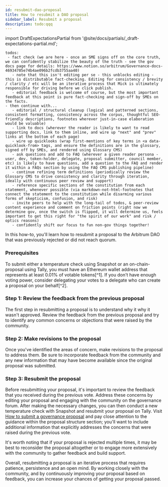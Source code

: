 ```yaml
---
id: resubmit-dao-proposal
title: How to resubmit a DAO proposal
sidebar_label: Resubmit a proposal
description: todo:qqq
---
```


import DraftExpectationsPartial from '@site/docs/partials/_draft-expectations-partial.md'; 

<DraftExpectationsPartial />

```
todos: 
 - fact check (we are here - once an SME signs off on the core truth, we can confidently stabilize the beauty of the truth - see the gov docs page for details: https://www.notion.so/arbitrum/Governance-docs-46934705e74b4ae096b2fcdb3755aa40)
   - note that this isn't editing per se - this unblocks editing - this is distributable fact-checking. Editing for consistency / brevity / clarity / etc will be an iterative process that Mick is ultimately responsible for driving before we click publish. 
   - editorial feedback is welcome of course, but the most important feedback at this point is pure fact-checking and sign-off by SMEs on the facts.
- then continue with...
   - editorial / structural cleanup (logical and patterned sections, consistent formatting, consistency across the corpus, thoughtful SEO-friendly descriptions, footnotes wherever just-in-case elaboration would be valuable)
   - link to docs (wherever the reader is likely to want to read supporting docs, link to them inline, and wire up "next" and "prev" links at the bottom of each page)
   - wire up quicklooks (wrap first-mentions of key terms in <a data-quicklook-from> tags, and ensure the definitions are in the glossary, signed off by SMEs, and rendered using Glossary CMS)
   - ask questions and add to FAQ (wherever a given reader persona - user, dev, token-holder, delegate, proposal submitter, council member, etc) is likely to have questions, add a question to the FAQ and render it within a FAQs section by using the FAQ CMS publishing pipeline)
   - continue refining term definitions (periodically review the Glossary CMS to drive consistency and clarity through iteration, ideally with continuous peer review and support)
   - reference specific sections of the constitution from each statement, whenever possible (via markdown-not-html-footnotes that connect the statement to the constitution while disarming various forms of skepticism, confusion, and risk)
   - invite peers to help with the long-tail of todos, & peer-review content experience and comment on friction points (right now we determine gov, once the switch is flipped, it will determine us, feels important to get this right for "the spirit of our work" and risk / optics reasons)
   - confidently shift our focus to fun non-gov things together!
```

In this how-to, you'll learn how to resubmit a proposal to the Arbitrum DAO that was previously rejected or did not reach quorum.

### Prerequisites

To submit either a <a data-quicklook-from='temperature-check'>temperature check</a> using <a data-quicklook-from='snapshot'>Snapshot</a> or an <a data-quicklook-from='on-chain-proposal'>on-chain-proposal</a> using <a data-quicklook-from='tally'>Tally</a>, you must have an Ethereum wallet address that represents at least 0.01% of votable tokens[^1]. If you don't have enough voting power, consider delegating your votes to a delegate who can create a proposal on your behalf[^2].


### Step 1: Review the feedback from the previous proposal

The first step in resubmitting a proposal is to understand why it why it wasn't approved. Review the feedback from the previous proposal and try to identify any common concerns or objections that were raised by the community.

### Step 2: Make revisions to the proposal

Once you've identified the areas of concern, make revisions to the proposal to address them. Be sure to incorporate feedback from the community and any new information that may have become available since the original proposal was submitted.

### Step 3: Resubmit the proposal

Before resubmitting your proposal, it's important to review the feedback that you received during the previous vote. Address these concerns by editing your proposal and engaging with the community on the governance forum. After making the necessary changes, you can then conduct a new temperature check with Snapshot and resubmit your proposal on Tally. Visit [How to submit a governance proposal](./create-submit-dao-proposal) and pay close attention to the guidance within the proposal structure section; you'll want to include additional information that explicitly addresses the concerns that were raised during the previous vote.

It's worth noting that if your proposal is rejected multiple times, it may be best to reconsider the proposal altogether or to engage more extensively with the community to gather feedback and build support.

Overall, resubmitting a proposal is an iterative process that requires patience, persistence and an open mind. By working closely with the community, and by continuously improving your proposal based on feedback, you can increase your chances of getting your proposal passed.